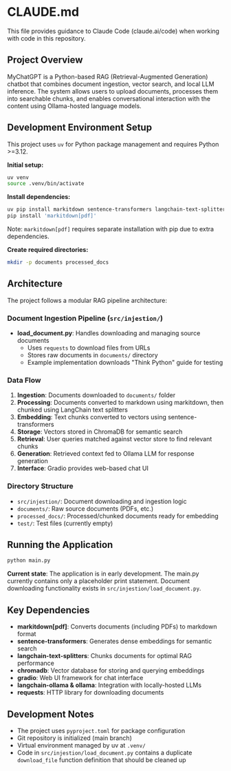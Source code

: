 # CLAUDE.md

This file provides guidance to Claude Code (claude.ai/code) when working with code in this repository.

## Project Overview

MyChatGPT is a Python-based RAG (Retrieval-Augmented Generation) chatbot that combines document ingestion, vector search, and local LLM inference. The system allows users to upload documents, processes them into searchable chunks, and enables conversational interaction with the content using Ollama-hosted language models.

## Development Environment Setup

This project uses `uv` for Python package management and requires Python >=3.12.

**Initial setup:**
```bash
uv venv
source .venv/bin/activate
```

**Install dependencies:**
```bash
uv pip install markitdown sentence-transformers langchain-text-splitters chromadb gradio langchain-ollama ollama requests
pip install 'markitdown[pdf]'
```

Note: `markitdown[pdf]` requires separate installation with pip due to extra dependencies.

**Create required directories:**
```bash
mkdir -p documents processed_docs
```

## Architecture

The project follows a modular RAG pipeline architecture:

### Document Ingestion Pipeline (`src/injestion/`)
- **load_document.py**: Handles downloading and managing source documents
  - Uses `requests` to download files from URLs
  - Stores raw documents in `documents/` directory
  - Example implementation downloads "Think Python" guide for testing

### Data Flow
1. **Ingestion**: Documents downloaded to `documents/` folder
2. **Processing**: Documents converted to markdown using markitdown, then chunked using LangChain text splitters
3. **Embedding**: Text chunks converted to vectors using sentence-transformers
4. **Storage**: Vectors stored in ChromaDB for semantic search
5. **Retrieval**: User queries matched against vector store to find relevant chunks
6. **Generation**: Retrieved context fed to Ollama LLM for response generation
7. **Interface**: Gradio provides web-based chat UI

### Directory Structure
- `src/injestion/`: Document downloading and ingestion logic
- `documents/`: Raw source documents (PDFs, etc.)
- `processed_docs/`: Processed/chunked documents ready for embedding
- `test/`: Test files (currently empty)

## Running the Application

```bash
python main.py
```

**Current state**: The application is in early development. The main.py currently contains only a placeholder print statement. Document downloading functionality exists in `src/injestion/load_document.py`.

## Key Dependencies

- **markitdown[pdf]**: Converts documents (including PDFs) to markdown format
- **sentence-transformers**: Generates dense embeddings for semantic search
- **langchain-text-splitters**: Chunks documents for optimal RAG performance
- **chromadb**: Vector database for storing and querying embeddings
- **gradio**: Web UI framework for chat interface
- **langchain-ollama & ollama**: Integration with locally-hosted LLMs
- **requests**: HTTP library for downloading documents

## Development Notes

- The project uses `pyproject.toml` for package configuration
- Git repository is initialized (main branch)
- Virtual environment managed by uv at `.venv/`
- Code in `src/injestion/load_document.py` contains a duplicate `download_file` function definition that should be cleaned up